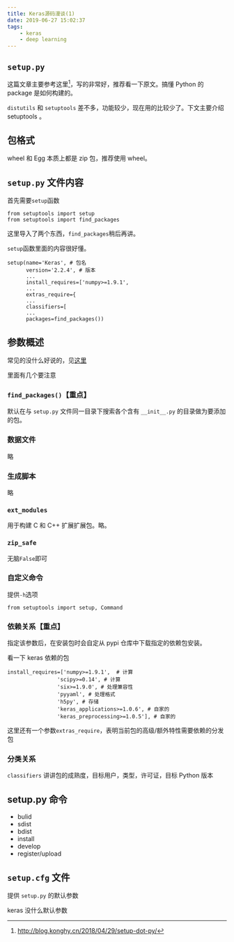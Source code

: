 ```yaml
---
title: Keras源码漫谈(1)
date: 2019-06-27 15:02:37
tags:
    - keras
    - deep learning
---
```


## `setup.py`

这篇文章主要参考这里[^1]，写的非常好，推荐看一下原文。搞懂 Python 的 package 是如何构建的。

`distutils` 和 `setuptools` 差不多，功能较少，现在用的比较少了。下文主要介绍 setuptools 。

## 包格式

wheel 和 Egg 本质上都是 zip 包，推荐使用 wheel。

## `setup.py` 文件内容

首先需要`setup`函数

```
from setuptools import setup
from setuptools import find_packages
```
这里导入了两个东西，`find_packages`稍后再讲。

`setup`函数里面的内容很好懂。

```
setup(name='Keras', # 包名
      version='2.2.4', # 版本
      ...
      install_requires=['numpy>=1.9.1',
      ...
      extras_require={
      ...
      classifiers=[
      ...
      packages=find_packages())
```


## 参数概述

常见的没什么好说的，见[这里](https://setuptools.readthedocs.io/en/latest/setuptools.html#metadata)

里面有几个要注意

### `find_packages()`【重点】

默认在与 `setup.py` 文件同一目录下搜索各个含有 `__init__.py` 的目录做为要添加的包。 

### 数据文件
略

### 生成脚本

略

### `ext_modules`

用于构建 C 和 C++ 扩展扩展包。略。

### `zip_safe`

无脑`False`即可

### 自定义命令

提供`-h`选项

```
from setuptools import setup, Command
```

### 依赖关系【重点】

指定该参数后，在安装包时会自定从 pypi 仓库中下载指定的依赖包安装。

看一下 keras 依赖的包
```
install_requires=['numpy>=1.9.1',  # 计算
                'scipy>=0.14', # 计算
                'six>=1.9.0', # 处理兼容性
                'pyyaml', # 处理格式
                'h5py', # 存储
                'keras_applications>=1.0.6', # 自家的
                'keras_preprocessing>=1.0.5'], # 自家的
```

这里还有一个参数`extras_require`，表明当前包的高级/额外特性需要依赖的分发包

### 分类关系

`classifiers`
讲讲包的成熟度，目标用户，类型，许可证，目标 Python 版本

## setup.py 命令

- bulid
- sdist
- bdist
- install
- develop
- register/upload

## `setup.cfg` 文件

提供 `setup.py` 的默认参数

keras 没什么默认参数


[^1]: http://blog.konghy.cn/2018/04/29/setup-dot-py/

